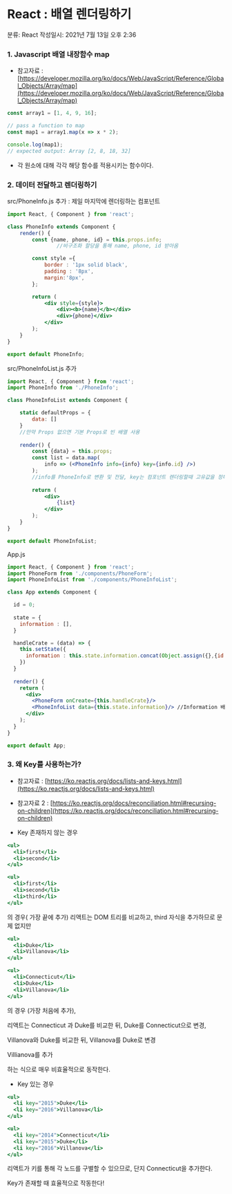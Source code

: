 # React : 배열 렌더링하기

분류: React
작성일시: 2021년 7월 13일 오후 2:36

### 1. Javascript 배열 내장함수 map

- 참고자료 : [https://developer.mozilla.org/ko/docs/Web/JavaScript/Reference/Global_Objects/Array/map](https://developer.mozilla.org/ko/docs/Web/JavaScript/Reference/Global_Objects/Array/map)

```jsx
const array1 = [1, 4, 9, 16];

// pass a function to map
const map1 = array1.map(x => x * 2);

console.log(map1);
// expected output: Array [2, 8, 18, 32]

```

- 각 원소에 대해 각각 해당 함수를 적용시키는 함수이다.

### 2. 데이터 전달하고 렌더링하기

src/PhoneInfo.js 추가 : 제일 마지막에 렌더링하는 컴포넌트

```jsx
import React, { Component } from 'react';

class PhoneInfo extends Component {
    render() {
        const {name, phone, id} = this.props.info;
				//비구조화 할당을 통해 name, phone, id 받아옴

        const style ={
            border : '1px solid black',
            padding : '8px',
            margin:'8px',
        };

        return (
            <div style={style}>
                <div><b>{name}</b></div>
                <div>{phone}</div>
            </div>
        );
    }
}

export default PhoneInfo;
```

src/PhoneInfoList.js 추가

```jsx
import React, { Component } from 'react';
import PhoneInfo from './PhoneInfo';

class PhoneInfoList extends Component {

    static defaultProps = {
        data: []
    }
    //만약 Props 없으면 기본 Props로 빈 배열 사용
    
    render() {
        const {data} = this.props;
        const list = data.map(
            info => (<PhoneInfo info={info} key={info.id} />)
        );
        //info를 PhoneInfo로 변환 및 전달, key는 컴포넌트 렌더링할때 고유값을 정해줘 업데이트 성능을 최적화
				
        return (
            <div>
                {list}
            </div>
        );
    }
}

export default PhoneInfoList;
```

App.js

```jsx
import React, { Component } from 'react';
import PhoneForm from './components/PhoneForm';
import PhoneInfoList from './components/PhoneInfoList';

class App extends Component {

  id = 0;
  
  state = {
    information : [],
  }

  handleCrate = (data) => {
    this.setState({
      information : this.state.information.concat(Object.assign({},{id: this.id++},data))
    })
  }
  
  render() {
    return (
      <div>
        <PhoneForm onCreate={this.handleCrate}/>
        <PhoneInfoList data={this.state.information}/> //Information 배열 전달
      </div>
    );
  }
}

export default App;
```

### 3. 왜 Key를 사용하는가?

- 참고자료 : [https://ko.reactjs.org/docs/lists-and-keys.html](https://ko.reactjs.org/docs/lists-and-keys.html)
- 참고자료 2 : [https://ko.reactjs.org/docs/reconciliation.html#recursing-on-children](https://ko.reactjs.org/docs/reconciliation.html#recursing-on-children)

- Key 존재하지 않는 경우

```jsx
<ul>
  <li>first</li>
  <li>second</li>
</ul>

<ul>
  <li>first</li>
  <li>second</li>
  <li>third</li>
</ul>
```

의 경우( 가장 끝에 추가) 리액트는 DOM 트리를 비교하고, third 자식을 추가하므로 문제 없지만

```jsx
<ul>
  <li>Duke</li>
  <li>Villanova</li>
</ul>

<ul>
  <li>Connecticut</li>
  <li>Duke</li>
  <li>Villanova</li>
</ul>
```

의 경우 (가장 처음에 추가),

리액트는 Connecticut 과 Duke를 비교한 뒤, Duke를 Connecticut으로 변경,

Villanova와 Duke를 비교한 뒤, Villanova를 Duke로 변경

Villianova를 추가

하는 식으로 매우 비효율적으로 동작한다.

- Key 있는 경우

```jsx
<ul>
  <li key="2015">Duke</li>
  <li key="2016">Villanova</li>
</ul>

<ul>
  <li key="2014">Connecticut</li>
  <li key="2015">Duke</li>
  <li key="2016">Villanova</li>
</ul>
```

리액트가 키를 통해 각 노드를 구별할 수 있으므로, 단지 Connecticut을 추가한다.

Key가 존재할 때 효율적으로 작동한다!